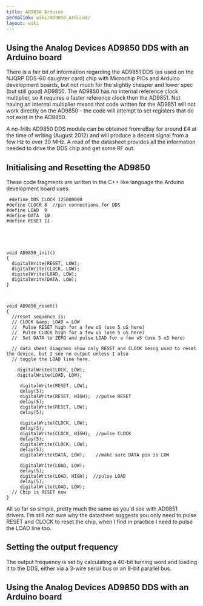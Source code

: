 ```yaml
---
title: AD9850 Arduino
permalink: wiki/AD9850_Arduino/
layout: wiki
---
```


Using the Analog Devices AD9850 DDS with an Arduino board
---------------------------------------------------------

There is a fair bit of information regarding the AD9851 DDS (as used on
the NJQRP DDS-60 daughter card) chip with Microchip PICs and Arduino
development boards, but not much for the slightly cheaper and lower spec
(but still good) AD9850. The AD9850 has no internal reference clock
multiplier, so it requires a faster reference clock then the AD9851. Not
having an internal multiplier means that code written for the AD9851
will not work directly on the AD9850 - the code will attempt to set
registers that do not exist in the AD9850.

A no-frills AD9850 DDS module can be obtained from eBay for around £4 at
the time of writing (August 2012) and will produce a decent signal from
a few Hz to over 30 MHz. A read of the datasheet provides all the
information needed to drive the DDS chip and get some RF out.

  

Initialising and Resetting the AD9850
-------------------------------------

These code fragments are written in the C++ like language the Arduino
development board uses.

     #define DDS_CLOCK 125000000
    #define CLOCK 8  //pin connections for DDS
    #define LOAD  9 
    #define DATA  10
    #define RESET 11





    void AD9850_init()
    {
      digitalWrite(RESET, LOW);
      digitalWrite(CLOCK, LOW);
      digitalWrite(LOAD, LOW);
      digitalWrite(DATA, LOW);
    }



    void AD9850_reset()
    {
      //reset sequence is:
      // CLOCK &amp; LOAD = LOW
      //  Pulse RESET high for a few uS (use 5 uS here)
      //  Pulse CLOCK high for a few uS (use 5 uS here)
      //  Set DATA to ZERO and pulse LOAD for a few uS (use 5 uS here)
      
      // data sheet diagrams show only RESET and CLOCK being used to reset the device, but I see no output unless I also
      // toggle the LOAD line here.
      
        digitalWrite(CLOCK, LOW);
        digitalWrite(LOAD, LOW);
        
         digitalWrite(RESET, LOW);
         delay(5);
         digitalWrite(RESET, HIGH);  //pulse RESET
         delay(5);
         digitalWrite(RESET, LOW);
         delay(5);
         
         digitalWrite(CLOCK, LOW);
         delay(5);
         digitalWrite(CLOCK, HIGH);  //pulse CLOCK
         delay(5);
         digitalWrite(CLOCK, LOW);
         delay(5);
         digitalWrite(DATA, LOW);    //make sure DATA pin is LOW
         
         digitalWrite(LOAD, LOW);
         delay(5);
         digitalWrite(LOAD, HIGH);  //pulse LOAD
         delay(5);
         digitalWrite(LOAD, LOW);
      // Chip is RESET now
    }

All so far so simple, pretty much the same as you'd see with AD9851
drivers. I'm still not sure why the datasheet suggests you only need to
pulse RESET and CLOCK to reset the chip, when I find in practice I need
to pulse the LOAD line too.  

Setting the output frequency
----------------------------

The output frequency is set by calculating a 40-bit turning word and
loading it to the DDS, either via a 3-wire serial bus or an 8-bit
parallel bus.

Using the Analog Devices AD9850 DDS with an Arduino board
---------------------------------------------------------
